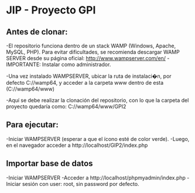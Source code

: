 # JIP - Proyecto GPI

## Antes de clonar:
-El repositorio funciona dentro de un stack WAMP (Windows, Apache, MySQL, PHP). Para evitar dificultades,
se recomienda descargar WAMP SERVER desde su página oficial: http://www.wampserver.com/en/
-IMPORTANTE: Instalar como administrador.

-Una vez instalado WAMPSERVER, ubicar la ruta de instalaci�n, por defecto C://wamp64, y acceder a la carpeta www dentro
de esta (C://wamp64/www)

-Aquí se debe realizar la clonación del repositorio, con lo que la carpeta del proyecto quedaría como: C://wamp64/www/GPI2

## Para ejecutar:
-Iniciar WAMPSERVER (esperar a que el ícono esté de color verde).
-Luego, en el navegador acceder a http://localhost/GIP2/index.php

## Importar base de datos
-Iniciar WAMPSERVER
-Acceder a http://localhost/phpmyadmin/index.php
-Iniciar sesión con user: root, sin password por defecto.
